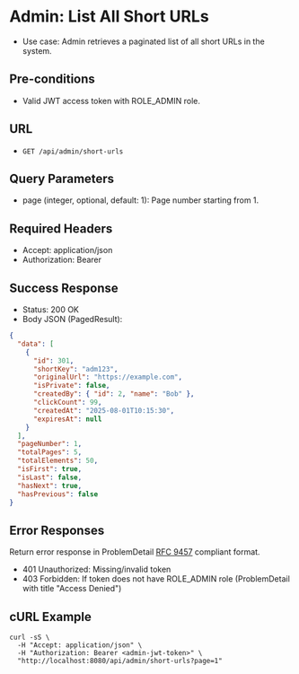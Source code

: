 # Admin: List All Short URLs

- Use case: Admin retrieves a paginated list of all short URLs in the system.

## Pre-conditions
- Valid JWT access token with ROLE_ADMIN role.

## URL
- `GET /api/admin/short-urls`

## Query Parameters
- page (integer, optional, default: 1): Page number starting from 1.

## Required Headers
- Accept: application/json
- Authorization: Bearer <admin-jwt-token>

## Success Response
- Status: 200 OK
- Body JSON (PagedResult<ShortUrlDto>):

```json
{
  "data": [
    {
      "id": 301,
      "shortKey": "adm123",
      "originalUrl": "https://example.com",
      "isPrivate": false,
      "createdBy": { "id": 2, "name": "Bob" },
      "clickCount": 99,
      "createdAt": "2025-08-01T10:15:30",
      "expiresAt": null
    }
  ],
  "pageNumber": 1,
  "totalPages": 5,
  "totalElements": 50,
  "isFirst": true,
  "isLast": false,
  "hasNext": true,
  "hasPrevious": false
}
```

## Error Responses
Return error response in ProblemDetail [RFC 9457](https://datatracker.ietf.org/doc/html/rfc9457) compliant format.

- 401 Unauthorized: Missing/invalid token
- 403 Forbidden: If token does not have ROLE_ADMIN role (ProblemDetail with title "Access Denied")

## cURL Example
```shell
curl -sS \
  -H "Accept: application/json" \
  -H "Authorization: Bearer <admin-jwt-token>" \
  "http://localhost:8080/api/admin/short-urls?page=1"
```
